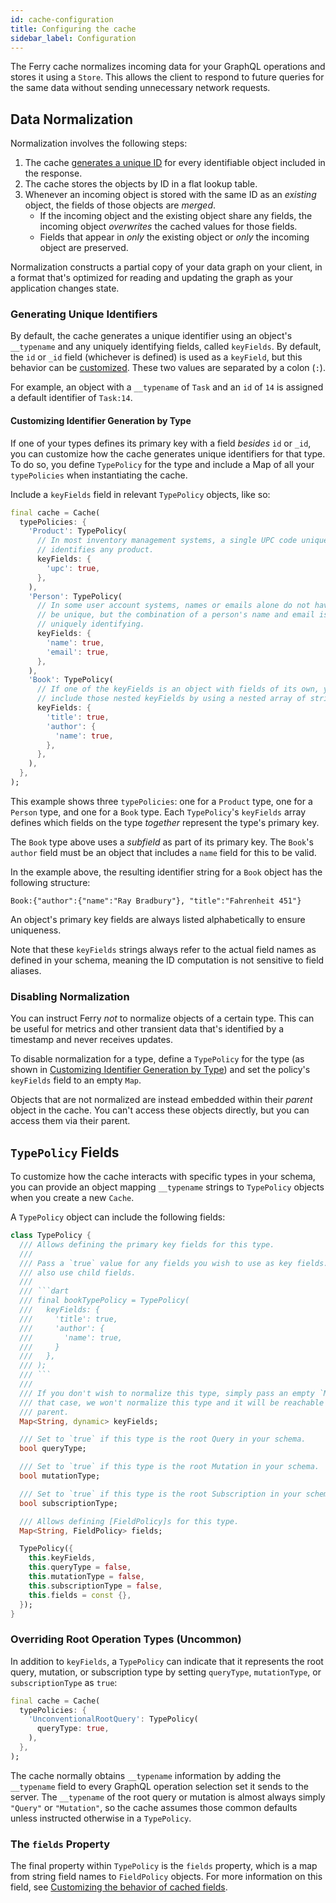 ```yaml
---
id: cache-configuration
title: Configuring the cache
sidebar_label: Configuration
---
```


The Ferry cache normalizes incoming data for your GraphQL operations and stores it using a `Store`. This allows the client to respond to future queries for the same data without sending unnecessary network requests.

## Data Normalization

Normalization involves the following steps:

1. The cache [generates a unique ID](#generating-unique-identifiers) for every identifiable object included in the response.
2. The cache stores the objects by ID in a flat lookup table.
3. Whenever an incoming object is stored with the same ID as an _existing_ object, the fields of those objects are _merged_.
   - If the incoming object and the existing object share any fields, the incoming object _overwrites_ the cached values for those fields.
   - Fields that appear in _only_ the existing object or _only_ the incoming object are preserved.

Normalization constructs a partial copy of your data graph on your client, in a format that's optimized for reading and updating the graph as your application changes state.

### Generating Unique Identifiers

By default, the cache generates a unique identifier using an object's `__typename` and any uniquely identifying fields, called `keyFields`. By default, the `id` or `_id` field (whichever is defined) is used as a `keyField`, but this behavior can be [customized](#customizing-identifier-generation-by-type). These two values are separated by a colon (`:`).

For example, an object with a `__typename` of `Task` and an `id` of `14` is assigned a default identifier of `Task:14`.

#### Customizing Identifier Generation by Type

If one of your types defines its primary key with a field _besides_ `id` or `_id`, you can customize how the cache generates unique identifiers for that type. To do so, you define `TypePolicy` for the type and include a Map of all your `typePolicies` when instantiating the cache.

Include a `keyFields` field in relevant `TypePolicy` objects, like so:

```dart
final cache = Cache(
  typePolicies: {
    'Product': TypePolicy(
      // In most inventory management systems, a single UPC code uniquely
      // identifies any product.
      keyFields: {
        'upc': true,
      },
    ),
    'Person': TypePolicy(
      // In some user account systems, names or emails alone do not have to
      // be unique, but the combination of a person's name and email is
      // uniquely identifying.
      keyFields: {
        'name': true,
        'email': true,
      },
    ),
    'Book': TypePolicy(
      // If one of the keyFields is an object with fields of its own, you can
      // include those nested keyFields by using a nested array of strings:
      keyFields: {
        'title': true,
        'author': {
          'name': true,
        },
      },
    ),
  },
);
```

This example shows three `typePolicies`: one for a `Product` type, one for a `Person` type, and one for a `Book` type. Each `TypePolicy`'s `keyFields` array defines which fields on the type _together_ represent the type's primary key.

The `Book` type above uses a _subfield_ as part of its primary key. The `Book`'s `author` field must be an object that includes a `name` field for this to be valid.

In the example above, the resulting identifier string for a `Book` object has the following structure:

```
Book:{"author":{"name":"Ray Bradbury"}, "title":"Fahrenheit 451"}
```

An object's primary key fields are always listed alphabetically to ensure uniqueness.

Note that these `keyFields` strings always refer to the actual field names as defined in your schema, meaning the ID computation is not sensitive to field aliases.

### Disabling Normalization

You can instruct Ferry _not_ to normalize objects of a certain type. This can be useful for metrics and other transient data that's identified by a timestamp and never receives updates.

To disable normalization for a type, define a `TypePolicy` for the type (as shown in [Customizing Identifier Generation by Type](#customizing-identifier-generation-by-type)) and set the policy's `keyFields` field to an empty `Map`.

Objects that are not normalized are instead embedded within their _parent_ object in the cache. You can't access these objects directly, but you can access them via their parent.

## `TypePolicy` Fields

To customize how the cache interacts with specific types in your schema, you can provide an object mapping `__typename` strings to `TypePolicy` objects when you create a new `Cache`.

A `TypePolicy` object can include the following fields:

````dart
class TypePolicy {
  /// Allows defining the primary key fields for this type.
  ///
  /// Pass a `true` value for any fields you wish to use as key fields. You can
  /// also use child fields.
  ///
  /// ```dart
  /// final bookTypePolicy = TypePolicy(
  ///   keyFields: {
  ///     'title': true,
  ///     'author': {
  ///       'name': true,
  ///     }
  ///   },
  /// );
  /// ```
  ///
  /// If you don't wish to normalize this type, simply pass an empty `Map`. In
  /// that case, we won't normalize this type and it will be reachable from its
  /// parent.
  Map<String, dynamic> keyFields;

  /// Set to `true` if this type is the root Query in your schema.
  bool queryType;

  /// Set to `true` if this type is the root Mutation in your schema.
  bool mutationType;

  /// Set to `true` if this type is the root Subscription in your schema.
  bool subscriptionType;

  /// Allows defining [FieldPolicy]s for this type.
  Map<String, FieldPolicy> fields;

  TypePolicy({
    this.keyFields,
    this.queryType = false,
    this.mutationType = false,
    this.subscriptionType = false,
    this.fields = const {},
  });
}
````

### Overriding Root Operation Types (Uncommon)

In addition to `keyFields`, a `TypePolicy` can indicate that it represents the root query, mutation, or subscription type by setting `queryType`, `mutationType`, or `subscriptionType` as `true`:

```dart
final cache = Cache(
  typePolicies: {
    'UnconventionalRootQuery': TypePolicy(
      queryType: true,
    ),
  },
);
```

The cache normally obtains `__typename` information by adding the `__typename` field to every GraphQL operation selection set it sends to the server. The `__typename` of the root query or mutation is almost always simply `"Query"` or `"Mutation"`, so the cache assumes those common defaults unless instructed otherwise in a `TypePolicy`.

### The `fields` Property

The final property within `TypePolicy` is the `fields` property, which is a map from string field names to `FieldPolicy` objects. For more information on this field, see [Customizing the behavior of cached fields](field-policies.md).
